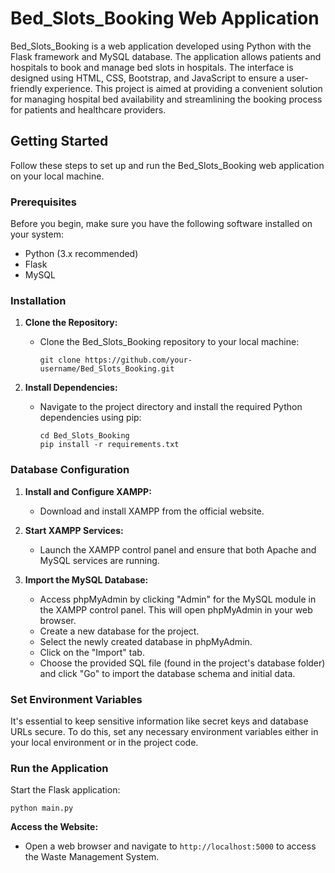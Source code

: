 # Bed_Slots_Booking Web Application

Bed_Slots_Booking is a web application developed using Python with the Flask framework and MySQL database. The application allows patients and hospitals to book and manage bed slots in hospitals. The interface is designed using HTML, CSS, Bootstrap, and JavaScript to ensure a user-friendly experience. This project is aimed at providing a convenient solution for managing hospital bed availability and streamlining the booking process for patients and healthcare providers.

## Getting Started

Follow these steps to set up and run the Bed_Slots_Booking web application on your local machine.

### Prerequisites

Before you begin, make sure you have the following software installed on your system:

- Python (3.x recommended)
- Flask
- MySQL

### Installation

1. **Clone the Repository:**
   - Clone the Bed_Slots_Booking repository to your local machine:

     ```
     git clone https://github.com/your-username/Bed_Slots_Booking.git
     ```

2. **Install Dependencies:**
   - Navigate to the project directory and install the required Python dependencies using pip:

     ```
     cd Bed_Slots_Booking
     pip install -r requirements.txt
     ```

### Database Configuration

1. **Install and Configure XAMPP:**
   - Download and install XAMPP from the official website.

2. **Start XAMPP Services:**
   - Launch the XAMPP control panel and ensure that both Apache and MySQL services are running.

3. **Import the MySQL Database:**
   - Access phpMyAdmin by clicking "Admin" for the MySQL module in the XAMPP control panel. This will open phpMyAdmin in your web browser.
   - Create a new database for the project.
   - Select the newly created database in phpMyAdmin.
   - Click on the "Import" tab.
   - Choose the provided SQL file (found in the project's database folder) and click "Go" to import the database schema and initial data.

### Set Environment Variables

It's essential to keep sensitive information like secret keys and database URLs secure. To do this, set any necessary environment variables either in your local environment or in the project code.

### Run the Application

Start the Flask application:
 ```
python main.py
 ```
**Access the Website:**
   - Open a web browser and navigate to `http://localhost:5000` to access the Waste Management System.

